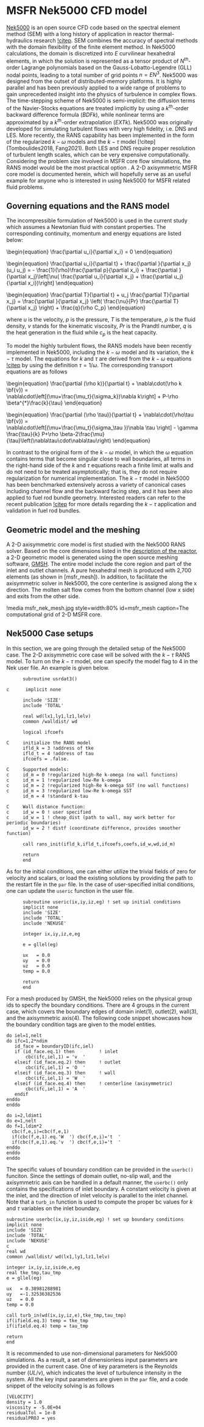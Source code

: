# MSFR Nek5000 CFD model

[Nek5000](https://github.com/Nek5000/Nek5000) 
is an open source CFD code based on the spectral element method (SEM) with 
a long history of application in reactor thermal-hydraulics 
research [!citep](Merzari2017).
SEM combines the accuracy of spectral methods with the domain flexibility of the 
finite element method. 
In Nek5000 calculations, the domain is discretized into $E$ curvilinear hexahedral 
elements, in which the solution is represented as a tensor product of $N^{th}$-order 
Lagrange polynomials based on the Gauss-Lobatto-Legendre (GLL) nodal points, 
leading to a total number of grid points $n=EN^3$. 
Nek5000 was designed from the outset of distributed-memory platforms. It is highly 
parallel and has been previously applied to a wide range of problems to gain 
unprecedented insight into the physics of turbulence in complex flows. 
The time-stepping scheme of Nek5000 is semi-implicit: the diffusion terms of the 
Navier-Stocks equations are treated implicitly by using a $k^{th}$-order 
backward difference formula ($BDFk$), while nonlinear terms are approximated 
by a $k^{th}$-order extrapolation ($EXTk$). 
Nek5000 was originally developed for simulating turbulent flows with very high 
fidelity, i.e. DNS and LES. More recently, the RANS capability has been implemented 
in the form of the regularized $k-\omega$ models and the $k-\tau$ 
model [!citep](Tomboulides2018, Fang2021). 
Both LES and DNS require proper resolution of turbulent length scales, which can 
be very expensive computationally. Considering the problem size involved in MSFR 
core flow simulations, the RANS model would be the most practical option . 
A 2-D axisymmetric MSFR core model is documented herein, which will hopefully 
serve as an useful example for anyone who is interested in using Nek5000 for 
MSFR related fluid problems. 


## Governing equations and the RANS model

The incompressible formulation of Nek5000 is used in the current study 
which assumes a Newtonian fluid with constant properties. The corresponding 
continuity, momentum and energy equations are listed below: 

\begin{equation}
    \frac{\partial u_i}{\partial x_i}  =  0
\end{equation}

\begin{equation}
 \frac{\partial u_i}{\partial t} + \frac{\partial }{\partial x_j}(u_i u_j) =  - 
\frac{1}{\rho}\frac{\partial p}{\partial x_i} + 
\frac{\partial }{\partial x_j}\left[\nu( \frac{\partial u_i}{\partial x_j} + 
\frac{\partial u_j}{\partial x_i})\right]
\end{equation}

\begin{equation}
 \frac{\partial T}{\partial t} + u_j \frac{\partial T}{\partial x_j} = 
\frac{\partial }{\partial x_j} \left( \frac{\nu}{Pr} \frac{\partial T}{\partial x_j} \right) + 
\frac{q}{\rho C_p}
\end{equation}

where $u$ is the velocity, $p$ is the pressure, $T$ is the temperature, $\rho$ 
is the fluid density, $\nu$ stands for the kinematic viscosity, $Pr$ is the 
Prandtl number, $q$ is the heat generation in the fluid while $c_p$ is the heat capacity.

To model the highly turbulent flows, the RANS models have been 
recently implemented in Nek5000, including the $k-\omega$ model and its 
variation, the  $k-\tau$ model. The equations for $k$ and $\tau$ are derived 
from the $k-\omega$ equations [!citep](Tomboulides2018) by using the definition 
$\tau=1/\omega$. The corresponding transport equations are as follows

\begin{equation}
    \frac{\partial (\rho k)}{\partial t} + \nabla\cdot(\rho k \bf{v}) =  
\nabla\cdot\left[(\mu+\frac{\mu_t}{\sigma_k})\nabla k\right] + P-\rho \beta^{*}\frac{k}{\tau}
\end{equation}

\begin{equation}
 \frac{\partial (\rho \tau)}{\partial t} + \nabla\cdot(\rho\tau \bf{v}) =  
\nabla\cdot\left[(\mu+\frac{\mu_t}{\sigma_\tau })\nabla \tau \right] - 
\gamma \frac{\tau}{k} P+\rho \beta-2\frac{\mu}{\tau}\left(\nabla\tau\cdot\nabla\tau\right)
\end{equation}

In contrast to the original form of the $k-\omega$ model, in which the $\omega$ 
equation contains terms that become singular close to  wall boundaries, all terms 
in the right-hand side of the $k$ and $\tau$ equations reach a finite  limit 
at walls and do not need to be treated  asymptotically; that is, they 
do not require regularization for numerical implementation. 
The $k-\tau$ model in Nek5000 has been benchmarked extensively across a variety 
of canonical cases including channel flow and the backward facing step, and it 
has been also applied to fuel rod bundle geometry. Interested readers 
can refer to the recent publication [!citep](Fang2021) for more details regarding 
the $k-\tau$ application and validation in fuel rod bundles.  

## Geometric model and the meshing

A 2-D axisymmetric core model is first studied with the Nek5000 RANS solver. 
Based on the core dimensions listed in the 
[description of the reactor](reactor_description.md), 
a 2-D geometric model is generated using the open source meshing software, 
[GMSH](https://gmsh.info/).  The entire model include the core region 
and part of the inlet and outlet channels. A pure hexahedral mesh is produced 
with 2,700 elements (as shown in [msfr_mesh]). In addition, 
to facilitate the axisymmetric solver in Nek5000, the core centerline is assigned 
along the x direction. The molten salt flow comes from the bottom channel (low x side) 
and exits from the other side. 

!media msfr_nek_mesh.jpg
    style=width:80%
    id=msfr_mesh
    caption=The computational grid of 2-D MSFR core.


## Nek5000 Case setups 

In this section, we are going through the detailed setup of the Nek5000 case. 
The 2-D axisymmetric core case will be solved with the 
$k-\tau$ RANS model. To turn on the $k-\tau$ model, one can specify the model flag
to 4 in the Nek user file. An example is given below. 

```language=fortran
      subroutine usrdat3()

c      implicit none

      include 'SIZE'
      include 'TOTAL'

      real wd(lx1,ly1,lz1,lelv)
      common /walldist/ wd

      logical ifcoefs

C     initialize the RANS model
      ifld_k = 3 !address of tke
      ifld_t = 4 !address of tau
      ifcoefs = .false.

C     Supported models:
c     id_m = 0 !regularized high-Re k-omega (no wall functions)
c     id_m = 1 !regularized low-Re k-omega
c     id_m = 2 !regularized high-Re k-omega SST (no wall functions)
c     id_m = 3 !regularized low-Re k-omega SST
      id_m = 4 !standard k-tau

C     Wall distance function:
c     id_w = 0 ! user specified
c     id_w = 1 ! cheap_dist (path to wall, may work better for periodic boundaries)
      id_w = 2 ! distf (coordinate difference, provides smoother function)

      call rans_init(ifld_k,ifld_t,ifcoefs,coefs,id_w,wd,id_m)

      return
      end

```

As for the initial conditions, one can either utilize the trivial fields of zero 
for velocity and scalars, or load the existing solutions by providing the path 
to the restart file in the `par` file. In the case of user-specified initial 
conditions, one can update the `useric` function in the user file. 

```language=fortran
      subroutine useric(ix,iy,iz,eg) ! set up initial conditions
      implicit none
      include 'SIZE'
      include 'TOTAL'
      include 'NEKUSE'

      integer ix,iy,iz,e,eg

      e = gllel(eg)

      ux   = 0.0
      uy   = 0.0
      uz   = 0.0
      temp = 0.0

      return
      end

```

For a mesh produced by GMSH, the Nek5000 relies on the physical group ids 
to specify the boundary conditions. There are 4 groups in the current case,
which covers the boundary edges of domain inlet(1), outlet(2), wall(3), and the 
axisymmetric axis(4). The following code snippet showcases how the 
boundary condition tags are given to the model entities. 

```language=fortran
do iel=1,nelt
do ifc=1,2*ndim
   id_face = boundaryID(ifc,iel)
   if (id_face.eq.1) then         ! inlet 
       cbc(ifc,iel,1) = 'v  '
   elseif (id_face.eq.2) then     ! outlet 
       cbc(ifc,iel,1) = 'O  '
   elseif (id_face.eq.3) then     ! wall 
       cbc(ifc,iel,1) = 'W  '
   elseif (id_face.eq.4) then     ! centerline (axisymmetric) 
       cbc(ifc,iel,1) = 'A  '
   endif
enddo
enddo

do i=2,ldimt1
do e=1,nelt
do f=1,ldim*2
  cbc(f,e,i)=cbc(f,e,1)
  if(cbc(f,e,1).eq.'W  ') cbc(f,e,i)='t  '
  if(cbc(f,e,1).eq.'v  ') cbc(f,e,i)='t  '
enddo
enddo
enddo

```

The specific values of boundary condition can be provided in the `userbc()` 
funciton. Since the settings of domain outlet, no-slip wall, and the
axisymmetric axis can be handled in a default manner, the `userbc()` only 
contains the specifications of inlet boundary. A constant velocity is 
given at the inlet, and the direction of inlet
velocity is parallel to the inlet channel. 
Note that a `turb_in` function is used to compute the proper bc values 
for $k$ and $\tau$ variables on the inlet boundary. 

```language=fortran
subroutine userbc(ix,iy,iz,iside,eg) ! set up boundary conditions
implicit none
include 'SIZE'
include 'TOTAL'
include 'NEKUSE'
c
real wd
common /walldist/ wd(lx1,ly1,lz1,lelv)

integer ix,iy,iz,iside,e,eg
real tke_tmp,tau_tmp
e = gllel(eg)

ux   = 0.38981288981
uy   =-1.32536382536
uz   = 0.0
temp = 0.0

call turb_in(wd(ix,iy,iz,e),tke_tmp,tau_tmp)
if(ifield.eq.3) temp = tke_tmp
if(ifield.eq.4) temp = tau_tmp

return
end

```

It is recommended to use non-dimensional parameters for Nek5000 simulations. 
As a result, a set of dimensionless input parameters are provided in the 
current case. One of key parameters is the Reynolds number ($UL/\nu$), 
which indicates the level of turbulence intensity in the system. All the key 
input parameters are given in the `par` file, and a code snippet of the velocity
solving is as follows

```language=bash
[VELOCITY]
density = 1.0
viscosity = -5.0E+04
residualTol = 1e-8
residualPROJ = yes

```